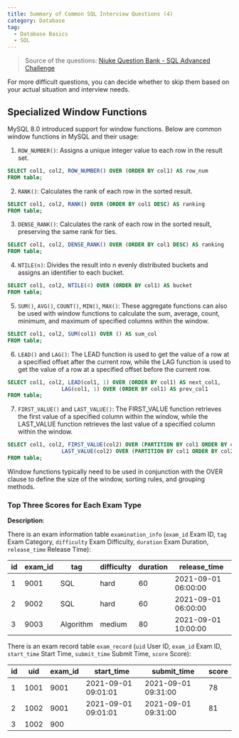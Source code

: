 ```yaml
---
title: Summary of Common SQL Interview Questions (4)
category: Database
tag:
  - Database Basics
  - SQL
---
```


> Source of the questions: [Niuke Question Bank - SQL Advanced Challenge](https://www.nowcoder.com/exam/oj?page=1&tab=SQL%E7%AF%87&topicId=240)

For more difficult questions, you can decide whether to skip them based on your actual situation and interview needs.

## Specialized Window Functions

MySQL 8.0 introduced support for window functions. Below are common window functions in MySQL and their usage:

1. `ROW_NUMBER()`: Assigns a unique integer value to each row in the result set.

```sql
SELECT col1, col2, ROW_NUMBER() OVER (ORDER BY col1) AS row_num
FROM table;
```

2. `RANK()`: Calculates the rank of each row in the sorted result.

```sql
SELECT col1, col2, RANK() OVER (ORDER BY col1 DESC) AS ranking
FROM table;
```

3. `DENSE_RANK()`: Calculates the rank of each row in the sorted result, preserving the same rank for ties.

```sql
SELECT col1, col2, DENSE_RANK() OVER (ORDER BY col1 DESC) AS ranking
FROM table;
```

4. `NTILE(n)`: Divides the result into n evenly distributed buckets and assigns an identifier to each bucket.

```sql
SELECT col1, col2, NTILE(4) OVER (ORDER BY col1) AS bucket
FROM table;
```

5. `SUM()`, `AVG()`, `COUNT()`, `MIN()`, `MAX()`: These aggregate functions can also be used with window functions to calculate the sum, average, count, minimum, and maximum of specified columns within the window.

```sql
SELECT col1, col2, SUM(col1) OVER () AS sum_col
FROM table;
```

6. `LEAD()` and `LAG()`: The LEAD function is used to get the value of a row at a specified offset after the current row, while the LAG function is used to get the value of a row at a specified offset before the current row.

```sql
SELECT col1, col2, LEAD(col1, 1) OVER (ORDER BY col1) AS next_col1,
                 LAG(col1, 1) OVER (ORDER BY col1) AS prev_col1
FROM table;
```

7. `FIRST_VALUE()` and `LAST_VALUE()`: The FIRST_VALUE function retrieves the first value of a specified column within the window, while the LAST_VALUE function retrieves the last value of a specified column within the window.

```sql
SELECT col1, col2, FIRST_VALUE(col2) OVER (PARTITION BY col1 ORDER BY col2) AS first_val,
                 LAST_VALUE(col2) OVER (PARTITION BY col1 ORDER BY col2) AS last_val
FROM table;
```

Window functions typically need to be used in conjunction with the OVER clause to define the size of the window, sorting rules, and grouping methods.

### Top Three Scores for Each Exam Type

**Description**:

There is an exam information table `examination_info` (`exam_id` Exam ID, `tag` Exam Category, `difficulty` Exam Difficulty, `duration` Exam Duration, `release_time` Release Time):

| id  | exam_id | tag       | difficulty | duration | release_time        |
| --- | ------- | --------- | ---------- | -------- | ------------------- |
| 1   | 9001    | SQL       | hard       | 60       | 2021-09-01 06:00:00 |
| 2   | 9002    | SQL       | hard       | 60       | 2021-09-01 06:00:00 |
| 3   | 9003    | Algorithm | medium     | 80       | 2021-09-01 10:00:00 |

There is an exam record table `exam_record` (`uid` User ID, `exam_id` Exam ID, `start_time` Start Time, `submit_time` Submit Time, `score` Score):

| id  | uid  | exam_id | start_time          | submit_time         | score |
| --- | ---- | ------- | ------------------- | ------------------- | ----- |
| 1   | 1001 | 9001    | 2021-09-01 09:01:01 | 2021-09-01 09:31:00 | 78    |
| 2   | 1002 | 9001    | 2021-09-01 09:01:01 | 2021-09-01 09:31:00 | 81    |
| 3   | 1002 | 900     |                     |                     |       |
